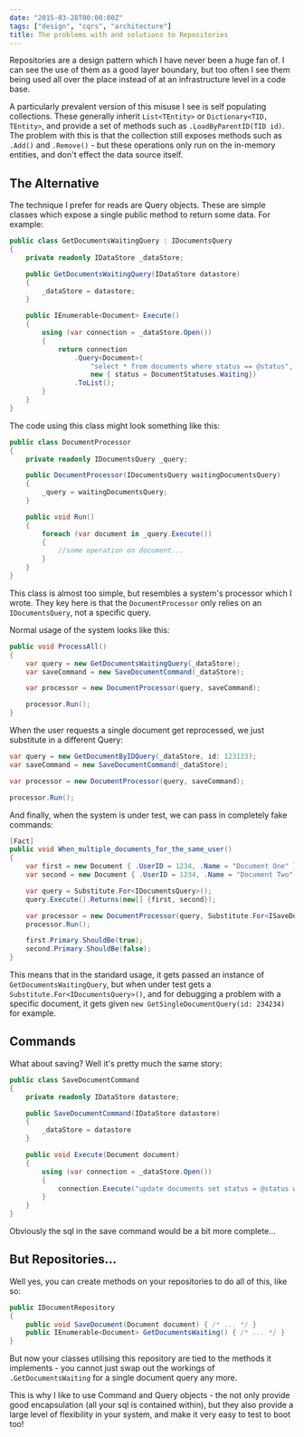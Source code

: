 ```yaml
---
date: "2015-03-28T00:00:00Z"
tags: ["design", "cqrs", "architecture"]
title: The problems with and solutions to Repositories
---
```



Repositories are a design pattern which I have never been a huge fan of.  I can see the use of them as a good layer boundary, but too often I see them being used all over the place instead of at an infrastructure level in a code base.

A particularly prevalent version of this misuse I see is self populating collections.  These generally inherit `List<TEntity>` or `Dictionary<TID, TEntity>`, and provide a set of methods such as `.LoadByParentID(TID id)`.  The problem with this is that the collection still exposes methods such as `.Add()` and `.Remove()` - but these operations only run on the in-memory entities, and don't effect the data source itself.

## The Alternative

The technique I prefer for reads are Query objects.  These are simple classes which expose a single public method to return some data.  For example:

```csharp
public class GetDocumentsWaitingQuery : IDocumentsQuery
{
	private readonly IDataStore _dataStore;

	public GetDocumentsWaitingQuery(IDataStore datastore)
	{
		_dataStore = datastore;
	}

	public IEnumerable<Document> Execute()
	{
		using (var connection = _dataStore.Open())
		{
			return connection
				.Query<Document>(
					"select * from documents where status == @status",
					new { status = DocumentStatuses.Waiting})
				.ToList();
		}
	}
}
```

The code using this class might look something like this:

```csharp
public class DocumentProcessor
{
	private readonly IDocumentsQuery _query;

	public DocumentProcessor(IDocumentsQuery waitingDocumentsQuery)
	{
		_query = waitingDocumentsQuery;
	}

	public void Run()
	{
		foreach (var document in _query.Execute())
		{
			//some operation on document...
		}
	}
}
```

This class is almost too simple, but resembles a system's processor which I wrote.  They key here is that the `DocumentProcessor` only relies on an `IDocumentsQuery`, not a specific query.

Normal usage of the system looks like this:

```csharp
public void ProcessAll()
{
	var query = new GetDocumentsWaitingQuery(_dataStore);
	var saveCommand = new SaveDocumentCommand(_dataStore);

	var processor = new DocumentProcessor(query, saveCommand);

	processor.Run();
}
```

When the user requests a single document get reprocessed, we just substitute in a different Query:

```csharp
var query = new GetDocumentByIDQuery(_dataStore, id: 123123);
var saveCommand = new SaveDocumentCommand(_dataStore);

var processor = new DocumentProcessor(query, saveCommand);

processor.Run();
```

And finally, when the system is under test, we can pass in completely fake commands:

```csharp
[Fact]
public void When_multiple_documents_for_the_same_user()
{
	var first = new Document { .UserID = 1234, .Name = "Document One" };
	var second = new Document { .UserID = 1234, .Name = "Document Two" };

	var query = Substitute.For<IDocumentsQuery>();
	query.Execute().Returns(new[] {first, second});

	var processor = new DocumentProcessor(query, Substitute.For<ISaveDocumentCommand>());
	processor.Run();

	first.Primary.ShouldBe(true);
	second.Primary.ShouldBe(false);
}
```

This means that in the standard usage, it gets passed an instance of `GetDocumentsWaitingQuery`, but when under test gets a `Substitute.For<IDocumentsQuery>()`, and for debugging a problem with a specific document, it gets given `new GetSingleDocumentQuery(id: 234234)` for example.

## Commands

What about saving?  Well it's pretty much the same story:

```csharp
public class SaveDocumentCommand
{
	private readonly IDataStore datastore;

	public SaveDocumentCommand(IDataStore datastore)
	{
		_dataStore = datastore
	}

	public void Execute(Document document)
	{
		using (var connection = _dataStore.Open())
		{
			connection.Execute("update documents set status = @status where id = @id", document);
		}
	}
}
```

Obviously the sql in the save command would be a bit more complete...

## But Repositories...

Well yes, you can create methods on your repositories to do all of this, like so:

```csharp
public IDocumentRepository
{
	public void SaveDocument(Document document) { /* ... */ }
	public IEnumerable<Document> GetDocumentsWaiting() { /* ... */ }
}
```

But now your classes utilising this repository are tied to the methods it implements - you cannot just swap out the workings of `.GetDocumentsWaiting` for a single document query any more.

This is why I like to use Command and Query objects - the not only provide good encapsulation (all your sql is contained within), but they also provide a large level of flexibility in your system, and make it very easy to test to boot too!
